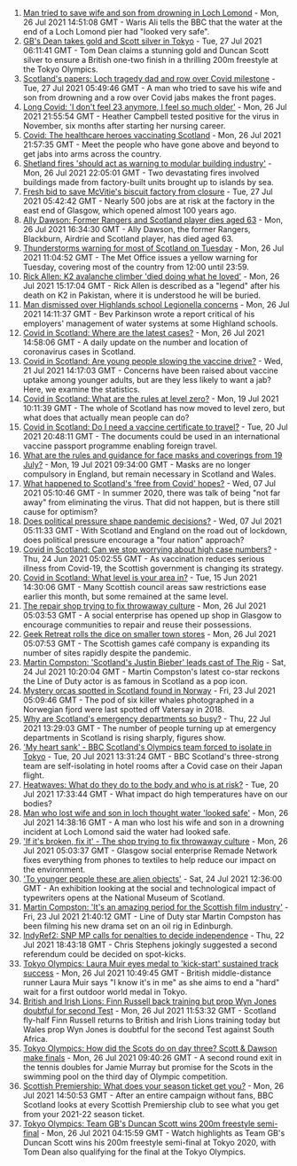 1. [Man tried to save wife and son from drowning in Loch Lomond](https://www.bbc.co.uk/news/uk-scotland-glasgow-west-57972950) - Mon, 26 Jul 2021 14:51:08 GMT - Waris Ali tells the BBC that the water at the end of a Loch Lomond pier had "looked very safe".
2. [GB's Dean takes gold and Scott silver in Tokyo](https://www.bbc.co.uk/sport/olympics/57979697) - Tue, 27 Jul 2021 06:11:41 GMT - Tom Dean claims a stunning gold and Duncan Scott silver to ensure a British one-two finish in a thrilling 200m freestyle at the Tokyo Olympics.
3. [Scotland's papers: Loch tragedy dad and row over Covid milestone](https://www.bbc.co.uk/news/uk-scotland-57980770) - Tue, 27 Jul 2021 05:49:46 GMT - A man who tried to save his wife and son from drowning and a row over Covid jabs makes the front pages.
4. [Long Covid: 'I don't feel 23 anymore, I feel so much older'](https://www.bbc.co.uk/news/uk-scotland-57978645) - Mon, 26 Jul 2021 21:55:54 GMT - Heather Campbell tested positive for the virus in November, six months after starting her nursing career.
5. [Covid: The healthcare heroes vaccinating Scotland](https://www.bbc.co.uk/news/uk-scotland-57602460) - Mon, 26 Jul 2021 21:57:35 GMT - Meet the people who have gone above and beyond to get jabs into arms across the country.
6. [Shetland fires 'should act as warning to modular building industry'](https://www.bbc.co.uk/news/uk-scotland-north-east-orkney-shetland-57942459) - Mon, 26 Jul 2021 22:05:01 GMT - Two devastating fires involved buildings made from factory-built units brought up to islands by sea.
7. [Fresh bid to save McVitie's biscuit factory from closure](https://www.bbc.co.uk/news/uk-scotland-glasgow-west-57979182) - Tue, 27 Jul 2021 05:42:42 GMT - Nearly 500 jobs are at risk at the factory in the east end of Glasgow, which opened almost 100 years ago.
8. [Ally Dawson: Former Rangers and Scotland player dies aged 63](https://www.bbc.co.uk/sport/football/57974323) - Mon, 26 Jul 2021 16:34:30 GMT - Ally Dawson, the former Rangers, Blackburn, Airdrie and Scotland player, has died aged 63.
9. [Thunderstorms warning for most of Scotland on Tuesday](https://www.bbc.co.uk/news/uk-scotland-57970845) - Mon, 26 Jul 2021 11:04:52 GMT - The Met Office issues a yellow warning for Tuesday, covering most of the country from 12:00 until 23:59.
10. [Rick Allen: K2 avalanche climber 'died doing what he loved'](https://www.bbc.co.uk/news/uk-scotland-north-east-orkney-shetland-57972064) - Mon, 26 Jul 2021 15:17:04 GMT - Rick Allen is described as a "legend" after his death on K2 in Pakistan, where it is understood he will be buried.
11. [Man dismissed over Highlands school Legionella concerns](https://www.bbc.co.uk/news/uk-scotland-highlands-islands-57970505) - Mon, 26 Jul 2021 14:11:37 GMT - Bev Parkinson wrote a report critical of his employers' management of water systems at some Highland schools.
12. [Covid in Scotland: Where are the latest cases?](https://www.bbc.co.uk/news/uk-scotland-53511877) - Mon, 26 Jul 2021 14:58:06 GMT - A daily update on the number and location of coronavirus cases in Scotland.
13. [Covid in Scotland: Are young people slowing the vaccine drive?](https://www.bbc.co.uk/news/uk-scotland-57915106) - Wed, 21 Jul 2021 14:17:03 GMT - Concerns have been raised about vaccine uptake among younger adults, but are they less likely to want a jab? Here, we examine the statistics.
14. [Covid in Scotland: What are the rules at level zero?](https://www.bbc.co.uk/news/uk-scotland-53166816) - Mon, 19 Jul 2021 10:11:39 GMT - The whole of Scotland has now moved to level zero, but what does that actually mean people can do?
15. [Covid in Scotland: Do I need a vaccine certificate to travel?](https://www.bbc.co.uk/news/uk-scotland-57519070) - Tue, 20 Jul 2021 20:48:11 GMT - The documents could be used in an international vaccine passport programme enabling foreign travel.
16. [What are the rules and guidance for face masks and coverings from 19 July?](https://www.bbc.co.uk/news/health-51205344) - Mon, 19 Jul 2021 09:34:00 GMT - Masks are no longer compulsory in England, but remain necessary in Scotland and Wales.
17. [What happened to Scotland's 'free from Covid' hopes?](https://www.bbc.co.uk/news/uk-scotland-57742212) - Wed, 07 Jul 2021 05:10:46 GMT - In summer 2020, there was talk of being "not far away" from eliminating the virus. That did not happen, but is there still cause for optimism?
18. [Does political pressure shape pandemic decisions?](https://www.bbc.co.uk/news/uk-scotland-scotland-politics-57737414) - Wed, 07 Jul 2021 05:11:33 GMT - With Scotland and England on the road out of lockdown, does political pressure encourage a "four nation" approach?
19. [Covid in Scotland: Can we stop worrying about high case numbers?](https://www.bbc.co.uk/news/uk-scotland-57581952) - Thu, 24 Jun 2021 05:02:55 GMT - As vaccination reduces serious illness from Covid-19, the Scottish government is changing its strategy.
20. [Covid in Scotland: What level is your area in?](https://www.bbc.co.uk/news/uk-scotland-57076243) - Tue, 15 Jun 2021 14:30:06 GMT - Many Scottish council areas saw restrictions ease earlier this month, but some remained at the same level.
21. [The repair shop trying to fix throwaway culture](https://www.bbc.co.uk/news/uk-scotland-scotland-business-57785498) - Mon, 26 Jul 2021 05:03:53 GMT - A social enterprise has opened up shop in Glasgow to encourage communities to repair and reuse their possessions.
22. [Geek Retreat rolls the dice on smaller town stores](https://www.bbc.co.uk/news/uk-scotland-south-scotland-57930005) - Mon, 26 Jul 2021 05:07:53 GMT - The Scottish games café company is expanding its number of sites rapidly despite the pandemic.
23. [Martin Compston: 'Scotland's Justin Bieber' leads cast of The Rig](https://www.bbc.co.uk/news/uk-scotland-57942719) - Sat, 24 Jul 2021 10:20:04 GMT - Martin Compston's latest co-star reckons the Line of Duty actor is as famous in Scotland as a pop icon.
24. [Mystery orcas spotted in Scotland found in Norway](https://www.bbc.co.uk/news/uk-scotland-57934989) - Fri, 23 Jul 2021 05:09:46 GMT - The pod of six killer whales photographed in a Norwegian fjord were last spotted off Vatersay in 2018.
25. [Why are Scotland's emergency departments so busy?](https://www.bbc.co.uk/news/uk-scotland-57903066) - Thu, 22 Jul 2021 13:29:03 GMT - The number of people turning up at emergency departments in Scotland is rising sharply, figures show.
26. ['My heart sank' - BBC Scotland's Olympics team forced to isolate in Tokyo](https://www.bbc.co.uk/news/uk-scotland-57903624) - Tue, 20 Jul 2021 13:31:24 GMT - BBC Scotland's three-strong team are self-isolating in hotel rooms after a Covid case on their Japan flight.
27. [Heatwaves: What do they do to the body and who is at risk?](https://www.bbc.co.uk/news/health-49112807) - Tue, 20 Jul 2021 17:33:44 GMT - What impact do high temperatures have on our bodies?
28. [Man who lost wife and son in loch thought water 'looked safe'](https://www.bbc.co.uk/news/uk-scotland-glasgow-west-57968728) - Mon, 26 Jul 2021 14:38:16 GMT - A man who lost his wife and son in a drowning incident at Loch Lomond said the water had looked safe.
29. ['If it's broken, fix it' - The shop trying to fix throwaway culture](https://www.bbc.co.uk/news/uk-scotland-57945907) - Mon, 26 Jul 2021 05:03:37 GMT - Glasgow social enterprise Remade Network fixes everything from phones to textiles to help reduce our impact on the environment.
30. ['To younger people these are alien objects'](https://www.bbc.co.uk/news/uk-scotland-57955578) - Sat, 24 Jul 2021 12:36:00 GMT - An exhibition looking at the social and technological impact of typewriters opens at the National Museum of Scotland.
31. [Martin Compston: 'It's an amazing period for the Scottish film industry'](https://www.bbc.co.uk/news/uk-scotland-57949777) - Fri, 23 Jul 2021 21:40:12 GMT - Line of Duty star Martin Compston has been filming his new drama set on an oil rig in Edinburgh.
32. [IndyRef2: SNP MP calls for penalties to decide independence](https://www.bbc.co.uk/news/uk-politics-57930801) - Thu, 22 Jul 2021 18:43:18 GMT - Chris Stephens jokingly suggested a second referendum could be decided on spot-kicks.
33. [Tokyo Olympics: Laura Muir eyes medal to 'kick-start' sustained track success](https://www.bbc.co.uk/sport/olympics/57932787) - Mon, 26 Jul 2021 10:49:45 GMT - British middle-distance runner Laura Muir says "I know it's in me" as she aims to end a "hard" wait for a first outdoor world medal in Tokyo.
34. [British and Irish Lions: Finn Russell back training but prop Wyn Jones doubtful for second Test](https://www.bbc.co.uk/sport/rugby-union/57970496) - Mon, 26 Jul 2021 11:53:32 GMT - Scotland fly-half Finn Russell returns to British and Irish Lions training today but Wales prop Wyn Jones is doubtful for the second Test against South Africa.
35. [Tokyo Olympics: How did the Scots do on day three? Scott & Dawson make finals](https://www.bbc.co.uk/sport/olympics/57968149) - Mon, 26 Jul 2021 09:40:26 GMT - A second round exit in the tennis doubles for Jamie Murray but promise for the Scots in the swimming pool on the third day of Olympic competition.
36. [Scottish Premiership: What does your season ticket get you?](https://www.bbc.co.uk/sport/football/57666360) - Mon, 26 Jul 2021 14:50:53 GMT - After an entire campaign without fans, BBC Scotland looks at every Scottish Premiership club to see what you get from your 2021-22 season ticket.
37. [Tokyo Olympics: Team GB's Duncan Scott wins 200m freestyle semi-final](https://www.bbc.co.uk/sport/av/olympics/57966044) - Mon, 26 Jul 2021 04:15:59 GMT - Watch highlights as Team GB's Duncan Scott wins his 200m freestyle semi-final at Tokyo 2020, with Tom Dean also qualifying for the final at the Tokyo Olympics.
